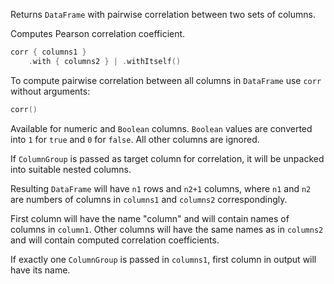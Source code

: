 [//]: # (title: corr)

Returns `DataFrame` with pairwise correlation between two sets of columns.

Computes Pearson correlation coefficient.

```kotlin
corr { columns1 }
    .with { columns2 } | .withItself()
```

To compute pairwise correlation between all columns in `DataFrame` use `corr` without arguments:

```kotlin
corr()
```

Available for numeric and `Boolean` columns. `Boolean` values are converted into `1` for `true` and `0` for `false`. All other columns are ignored.

If `ColumnGroup` is passed as target column for correlation, it will be unpacked into suitable nested columns.

Resulting `DataFrame` will have `n1` rows and `n2+1` columns, where `n1` and `n2` are numbers of columns in `columns1` and `columns2` correspondingly.

First column will have the name "column" and will contain names of columns in `column1`. Other columns will have the same names as in `columns2` and will contain computed correlation coefficients.

If exactly one `ColumnGroup` is passed in `columns1`, first column in output will have its name. 
